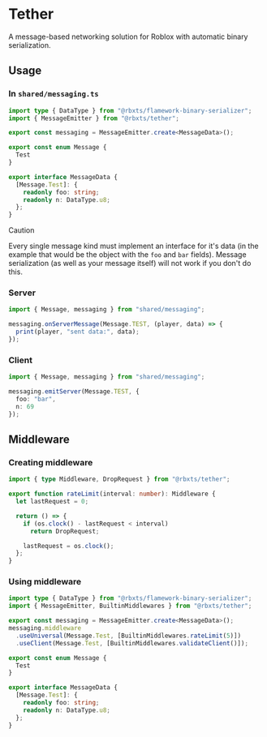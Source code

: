 # Tether
A message-based networking solution for Roblox with automatic binary serialization.

## Usage

### In `shared/messaging.ts`
```ts
import type { DataType } from "@rbxts/flamework-binary-serializer";
import { MessageEmitter } from "@rbxts/tether";

export const messaging = MessageEmitter.create<MessageData>();

export const enum Message {
  Test
}

export interface MessageData {
  [Message.Test]: {
    readonly foo: string;
    readonly n: DataType.u8;
  };
}
```

> [!CAUTION]
> Every single message kind must implement an interface for it's data (in the example that would be the object with the `foo` and `bar` fields). Message serialization (as well as your message itself) will not work if you don't do this.

### Server
```ts
import { Message, messaging } from "shared/messaging";

messaging.onServerMessage(Message.TEST, (player, data) => {
  print(player, "sent data:", data);
});
```

### Client
```ts
import { Message, messaging } from "shared/messaging";

messaging.emitServer(Message.TEST, {
  foo: "bar",
  n: 69
});
```

## Middleware

### Creating middleware
```ts
import { type Middleware, DropRequest } from "@rbxts/tether";

export function rateLimit(interval: number): Middleware {
  let lastRequest = 0;

  return () => {
    if (os.clock() - lastRequest < interval)
      return DropRequest;

    lastRequest = os.clock();
  };
}
```

### Using middleware
```ts
import type { DataType } from "@rbxts/flamework-binary-serializer";
import { MessageEmitter, BuiltinMiddlewares } from "@rbxts/tether";

export const messaging = MessageEmitter.create<MessageData>();
messaging.middleware
  .useUniversal(Message.Test, [BuiltinMiddlewares.rateLimit(5)])
  .useClient(Message.Test, [BuiltinMiddlewares.validateClient()]);

export const enum Message {
  Test
}

export interface MessageData {
  [Message.Test]: {
    readonly foo: string;
    readonly n: DataType.u8;
  };
}
```